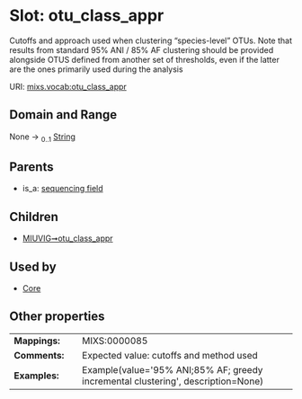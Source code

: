 
# Slot: otu_class_appr


Cutoffs and approach used when clustering “species-level” OTUs. Note that results from standard 95% ANI / 85% AF clustering should be provided alongside OTUS defined from another set of thresholds, even if the latter are the ones primarily used during the analysis

URI: [mixs.vocab:otu_class_appr](https://w3id.org/mixs/vocab/otu_class_appr)


## Domain and Range

None &#8594;  <sub>0..1</sub> [String](types/String.md)

## Parents

 *  is_a: [sequencing field](sequencing_field.md)

## Children

 *  [MIUVIG➞otu_class_appr](MIUVIG_otu_class_appr.md)

## Used by

 * [Core](Core.md)

## Other properties

|  |  |  |
| --- | --- | --- |
| **Mappings:** | | MIXS:0000085 |
| **Comments:** | | Expected value: cutoffs and method used |
| **Examples:** | | Example(value='95% ANI;85% AF; greedy incremental clustering', description=None) |

